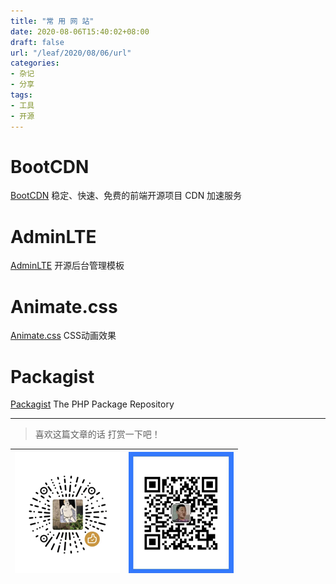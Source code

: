 ```yaml
---
title: "常 用 网 站"
date: 2020-08-06T15:40:02+08:00
draft: false
url: "/leaf/2020/08/06/url"
categories: 
- 杂记
- 分享
tags: 
- 工具
- 开源
---
```

# BootCDN
[BootCDN](https://www.bootcdn.cn/)  稳定、快速、免费的前端开源项目 CDN 加速服务
# AdminLTE
[AdminLTE](http://adminlte.io/) 开源后台管理模板
# Animate.css
[Animate.css](https://animate.style/)   CSS动画效果
# Packagist
[Packagist](https://packagist.org/)   The PHP Package Repository
___
> 喜欢这篇文章的话 打赏一下吧！ 

| ![Wechat](/images/pay/eb05acdaec967.png)  | ![Alipay](/images/pay/0831de845.png) |
| --------   | -----:  |

